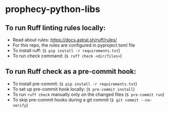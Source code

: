 # prophecy-python-libs

## To run Ruff linting rules locally:
- Read about rules: https://docs.astral.sh/ruff/rules/
- For this repo, the rules are configured in pyproject.toml file
- To install ruff: (`$ pip install -r requirements.txt`)
- To run check command: (`$ ruff check <dir/files>`)

## To run Ruff check as a pre-commit hook:
- To install pre-commit: (`$ pip install -r requirements.txt`)
- To set up pre-commit hook locally: (`$ pre-commit install`)
- To run `ruff check` manually only on the changed files (`$ pre-commit run`)
- To skip pre-commit hooks during a git commit (`$ git commit --no-verify`)